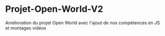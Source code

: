 # Projet-Open-World-V2

Amélioration du projet Open World avec l'ajout de nos compétences en JS et montages vidéos
